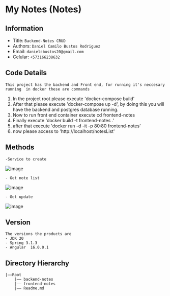 My Notes (Notes)
===

## Information

- Title:  `Backend-Notes CRUD`
- Authors:  `Daniel Camilo Bustos Rodriguez`
- Email:  `danielcbustos20@gmail.com`
- Celular:  `+573166238632`

## Code Details
    This project has the backend and Front end, for running it's neccesary running  in docker these are commands
1. In the project root please execute 'docker-compose build'
2. After that please execute 'docker-compose up -d', by doing this you will have the backend and postgres database running.
3. Now to run front end container execute cd frontend-notes
4. Finally execute 'docker build -t frontend-notes .'
5. after that execute 'docker run -d -it -p 80:80 frontend-notes'
6. now please access to 'http://localhost/notesList'
    
    
## Methods
    -Service to create 
![image](https://github.com/camilapensolvers/GitHubdanielcbustos-Ensolvers-Challenge/assets/113216382/fc900ec5-78b9-469e-9000-5dbe9227f766)


    - Get note list
   ![image](https://github.com/camilapensolvers/GitHubdanielcbustos-Ensolvers-Challenge/assets/113216382/97088119-d166-49e0-b941-83aef84bf68b)


    - Get update
   ![image](https://github.com/camilapensolvers/GitHubdanielcbustos-Ensolvers-Challenge/assets/113216382/a6d7951e-9720-4ae7-9889-3946e85ba5a6)

    

    
## Version 
    The versions the products are
    - JDK 20
    - Spring 3.1.3
    - Angular  16.0.0.1
        

## Directory Hierarchy
```
|——Root
    |—— backend-notes
    |—— frontend-notes
    |—— Readme.md 
```
